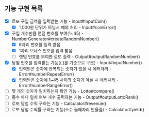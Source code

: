 ## 기능 구현 목록

- [x] 로또 구입 금액을 입력받는 기능 - Input#inputCoin()
  - [x] 1,000원 단위가 아닐시 예외 처리 - Input#coinError()
- [x] 구입 개수만큼 랜덤 번호를 부여(1~45) - NumberGenerator#createRandomNumber()
  - [x] 6자리 번호를 입력 받음
  - [x] 1자리 보너스 번호를 입력 받음
  - [ ] 랜덤 번호를 부여한 로또 출력 - Output#outputRandomNumber()
- [x] 당첨 번호를 입력받는 기능((,)를 기준으로 구분) - Input#inputNumber()
  - [x] 입력받은 숫자에 반복되는 숫자가 있을 시 에러처리 - Error#numberRepeatError()
  - [x] 입력받은 숫자에 1~45 사이의 숫자가 아닐 시 에러처리 - Error#numberRangeError()
- [ ] 몇 개의 숫자가 일치하는지 확인 기능 - Lotto#compare()
- [ ] 등수 마다 일치 여부 개수 출력하는 기능 - Output#outputLottoRank()
- [ ] 로또 당첨 수익 구하는 기능 - Calculator#revenue()
- [ ] 로또 당첨 수익률 구하는 기능(소수 둘째자리 반올림) - Calculator#yield()